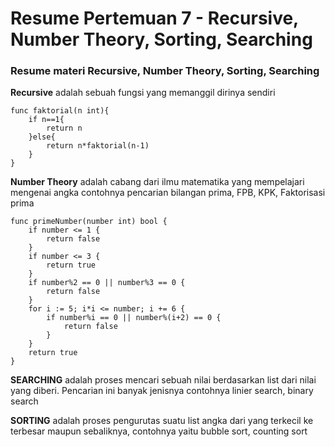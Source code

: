 # Resume Pertemuan 7 - Recursive, Number Theory, Sorting, Searching

### Resume materi Recursive, Number Theory, Sorting, Searching

**Recursive** adalah sebuah fungsi yang memanggil dirinya sendiri
```
func faktorial(n int){
    if n==1{
        return n
    }else{
        return n*faktorial(n-1)
    }
}
```

**Number Theory** adalah cabang dari ilmu matematika yang mempelajari mengenai angka contohnya pencarian bilangan prima, FPB, KPK, Faktorisasi prima
```
func primeNumber(number int) bool {
	if number <= 1 {
		return false
	}
	if number <= 3 {
		return true
	}
	if number%2 == 0 || number%3 == 0 {
		return false
	}
	for i := 5; i*i <= number; i += 6 {
		if number%i == 0 || number%(i+2) == 0 {
			return false
		}
	}
	return true
}
```

**SEARCHING** adalah proses mencari sebuah nilai berdasarkan list dari nilai yang diberi. Pencarian ini banyak jenisnya contohnya linier search, binary search

**SORTING** adalah proses pengurutas suatu list angka dari yang terkecil ke terbesar maupun sebaliknya, contohnya yaitu bubble sort, counting sort


